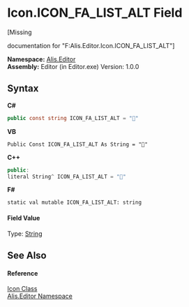 # Icon.ICON_FA_LIST_ALT Field
 

\[Missing <summary> documentation for "F:Alis.Editor.Icon.ICON_FA_LIST_ALT"\]

**Namespace:**&nbsp;<a href="b150ade4-39de-a232-5f06-d3cdc1b2c538">Alis.Editor</a><br />**Assembly:**&nbsp;Editor (in Editor.exe) Version: 1.0.0

## Syntax

**C#**<br />
``` C#
public const string ICON_FA_LIST_ALT = ""
```

**VB**<br />
``` VB
Public Const ICON_FA_LIST_ALT As String = ""
```

**C++**<br />
``` C++
public:
literal String^ ICON_FA_LIST_ALT = ""
```

**F#**<br />
``` F#
static val mutable ICON_FA_LIST_ALT: string
```


#### Field Value
Type: <a href="https://docs.microsoft.com/dotnet/api/system.string" target="_blank">String</a>

## See Also


#### Reference
<a href="cc0f883c-67f8-f772-c6d7-a60b129f22a7">Icon Class</a><br /><a href="b150ade4-39de-a232-5f06-d3cdc1b2c538">Alis.Editor Namespace</a><br />
